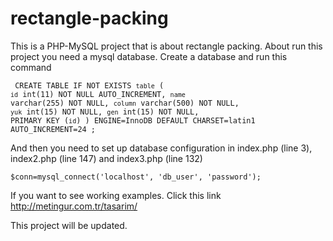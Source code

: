 rectangle-packing
=================

  This is a PHP-MySQL project that is about rectangle packing. About run this project you need a mysql database. Create a database and run this command
<code><pre>
CREATE TABLE IF NOT EXISTS `table` (
  `id` int(11) NOT NULL AUTO_INCREMENT,
  `name` varchar(255) NOT NULL,
  `column` varchar(500) NOT NULL,
  `yuk` int(15) NOT NULL,
  `gen` int(15) NOT NULL,
  PRIMARY KEY (`id`)
) ENGINE=InnoDB  DEFAULT CHARSET=latin1 AUTO_INCREMENT=24 ;
</code></pre>

  And then you need to set up database configuration in index.php (line 3), index2.php (line 147) and index3.php (line 132) <code><pre> $conn=mysql_connect('localhost', 'db_user', 'password'); </code></pre>
  
  If you want to see working examples. Click this link http://metingur.com.tr/tasarim/
  
  This project will be updated.
  
